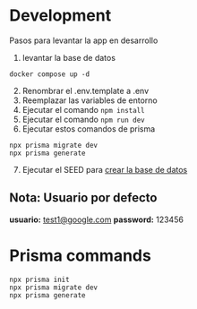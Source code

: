 # Development

Pasos para levantar la app en desarrollo

1. levantar la base de datos

```
docker compose up -d
```

2. Renombrar el .env.template a .env
3. Reemplazar las variables de entorno
4. Ejecutar el comando `npm install`
5. Ejecutar el comando `npm run dev`
6. Ejecutar estos comandos de prisma

```
npx prisma migrate dev
npx prisma generate

```

7. Ejecutar el SEED para [crear la base de datos](localhost:3000/api/seed)

## Nota: Usuario por defecto

**usuario:** test1@google.com
**password:** 123456

# Prisma commands

```
npx prisma init
npx prisma migrate dev
npx prisma generate
```
